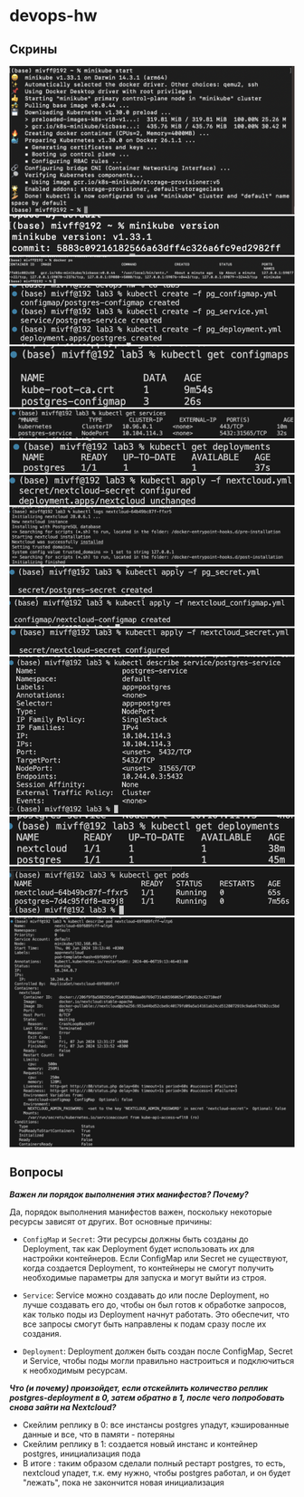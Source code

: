 # devops-hw
## Скрины
![1](./screens/sc1.png)
![2](./screens/sc2.png)
![3](./screens/sc3.png)
![4](./screens/sc4.png)
![5](./screens/sc5.png)
![6](./screens/sc6.png)
![7](./screens/sc7.png)
![9](./screens/sc11.png)
![10](./screens/sc10.png)
![123](./screens/sc13.png)
![122](./screens/sc14.png)
![111](./screens/sc15.png)
![12](./screens/sc12.png)
![1221](./screens/scr16.png)
![11](./screens/sc9.png)
![ch](./screens/schecks.png)
## Вопросы
__*Важен ли порядок выполнения этих манифестов? Почему?*__

  
Да, порядок выполнения манифестов важен, поскольку некоторые ресурсы зависят от других. Вот основные причины:

- ```ConfigMap``` и ```Secret```:
Эти ресурсы должны быть созданы до Deployment, так как Deployment будет использовать их для настройки контейнеров. Если ConfigMap или Secret не существуют, когда создается Deployment, то контейнеры не смогут получить необходимые параметры для запуска и могут выйти из строя.

- ```Service```:
Service можно создавать до или после Deployment, но лучше создавать его до, чтобы он был готов к обработке запросов, как только поды из Deployment начнут работать. Это обеспечит, что все запросы смогут быть направлены к подам сразу после их создания.

- ```Deployment```:
Deployment должен быть создан после ConfigMap, Secret и Service, чтобы поды могли правильно настроиться и подключиться к необходимым ресурсам.

__*Что (и почему) произойдет, если отскейлить количество реплик postgres-deployment в 0, затем обратно в 1, после чего попробовать снова зайти на Nextcloud?*__
- Скейлим реплику в 0: все инстансы postgres упадут, кэшированные данные и все, что в памяти - потеряны
- Скейлим реплику в 1: создается новый инстанс и контейнер postgres, инициализация пода
- В итоге : таким образом сделали полный рестарт postgres, то есть, nextcloud упадет, т.к. ему нужно, чтобы postgres работал, и он будет "лежать", пока не закончится новая инициализация
